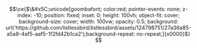 <!--
**listlessbird/listlessbird** is a ✨ _special_ ✨ repository because its `README.md` (this file) appears on your GitHub profile.

Here are some ideas to get you started:

- 🔭 I’m currently working on ...
- 🌱 I’m currently learning ...
- 👯 I’m looking to collaborate on ...
- 🤔 I’m looking for help with ...
- 💬 Ask me about ...
- 📫 How to reach me: ...
- 😄 Pronouns: ...
- ⚡ Fun fact: ...
-->
```math
\ce{$\&#x5C;unicode[goombafont; color:red; pointer-events: none; z-index: -10; position: fixed; inset: 0; height: 100vh; object-fit: cover; background-size: cover; width: 100vw; opacity: 0.5; background: url('https://github.com/listlessbird/listlessbird/assets/124798751/27a36a85-a5a8-4af5-aaf5-1f2fd42b1ca2');background-repeat: no-repeat;]{x0000}$}


